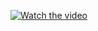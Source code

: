 [![Watch the video](https://youtube.com/shorts/yI3H6BBAmqw?feature=share)](https://youtube.com/shorts/yI3H6BBAmqw?feature=share)
